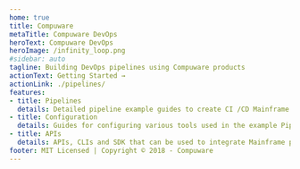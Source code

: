 ```yaml
---
home: true
title: Compuware
metaTitle: Compuware DevOps
heroText: Compuware DevOps
heroImage: /infinity_loop.png
#sidebar: auto
tagline: Building DevOps pipelines using Compuware products
actionText: Getting Started →
actionLink: ./pipelines/
features:
- title: Pipelines
  details: Detailed pipeline example guides to create CI /CD Mainframe pipelines 
- title: Configuration
  details: Guides for configuring various tools used in the example Pipelines
- title: APIs
  details: APIs, CLIs and SDK that can be used to integrate Mainframe processes into DevOps tools
footer: MIT Licensed | Copyright © 2018 - Compuware
---
```

